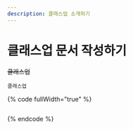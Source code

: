 ```yaml
---
description: 클래스업 소개하기
---
```


# 클래스업 문서 작성하기

~~클래스업~~

`클래스업`

{% code fullWidth="true" %}
```html
```
{% endcode %}
